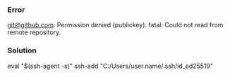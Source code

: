 ### Error 
git@github.com: Permission denied (publickey).
fatal: Could not read from remote repository.
### Solution 
eval "$(ssh-agent -s)"
ssh-add "C:/Users/user.name/.ssh/id_ed25519"
